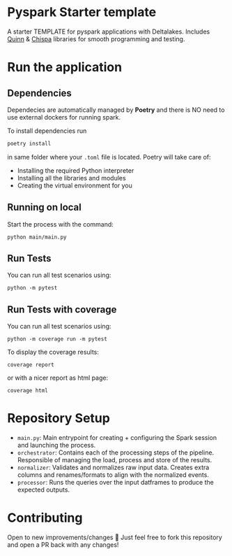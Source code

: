 # Pyspark Starter template
A starter TEMPLATE for pyspark applications with Deltalakes. Includes [Quinn](https://github.com/MrPowers/quinn) & [Chispa](https://github.com/MrPowers/chispa) libraries for smooth programming and testing.

# Run the application

## Dependencies
Dependecies are automatically managed by **Poetry** and there is NO need to use external dockers for running spark.

To install dependencies run
```bash
poetry install
```
in same folder where your `.toml` file is located. 
Poetry will take care of:
- Installing the required Python interpreter 
- Installing all the libraries and modules 
- Creating the virtual environment for you

## Running on local

Start the process with the command:
```
python main/main.py  
```

## Run Tests
You can run all test scenarios using:
```
python -m pytest
```

## Run Tests with coverage
You can run all test scenarios using:
```
python -m coverage run -m pytest
```

To display the coverage results:
```
coverage report
```
or with a nicer report as html page:
```
coverage html
```

# Repository Setup

- `main.py`: Main entrypoint for creating + configuring the Spark session and launching the process.
- `orchestrator`: Contains each of the processing steps of the pipeline. Responsible of managing the load, process and store of the results.
- `normalizer`: Validates and normalizes raw input data. Creates extra columns and renames/formats to align with the normalized events.
- `processor`: Runs the queries over the input datframes to produce the expected outputs.


# Contributing
Open to new improvements/changes 🚀 Just feel free to fork this repository and open a PR back with any changes!
